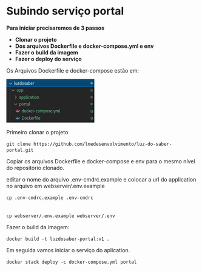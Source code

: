 # Subindo serviço portal 

**Para iniciar precisaremos de 3 passos**
- **Clonar o projeto**
- **Dos arquivos Dockerfile e docker-compose.yml e env**
- **Fazer o build da imagem**
- **Fazer o deploy do serviço**

Os Arquivos Dockerfile e docker-compose estão em:

![tree-app](imagens/portal-tree.png)

Primeiro clonar o projeto
```
git clone https://github.com/lmedesenvolvimento/luz-do-saber-portal.git

```

Copiar os arquivos Dockerfile e docker-compose e env para o mesmo nível do repositório clonado.

editar o nome do arquivo .env-cmdrc.example e colocar a url do application no arquivo em webserver/.env.example

```
cp .env-cmdrc.example .env-cmdrc


cp webserver/.env.example webserver/.env
```
Fazer o build da imagem:

```
docker build -t luzdosaber-portal:v1 .
```


Em seguida vamos iniciar o serviço do aplication.
```
docker stack deploy -c docker-compose.yml portal
```

